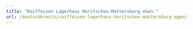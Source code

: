 ```yaml
---
title: "Raiffeisen Lagerhaus Horitschon-Mattersburg eGen."
url: /deutschkreutz/raiffeisen-lagerhaus-horitschon-mattersburg-egen/
---
```

